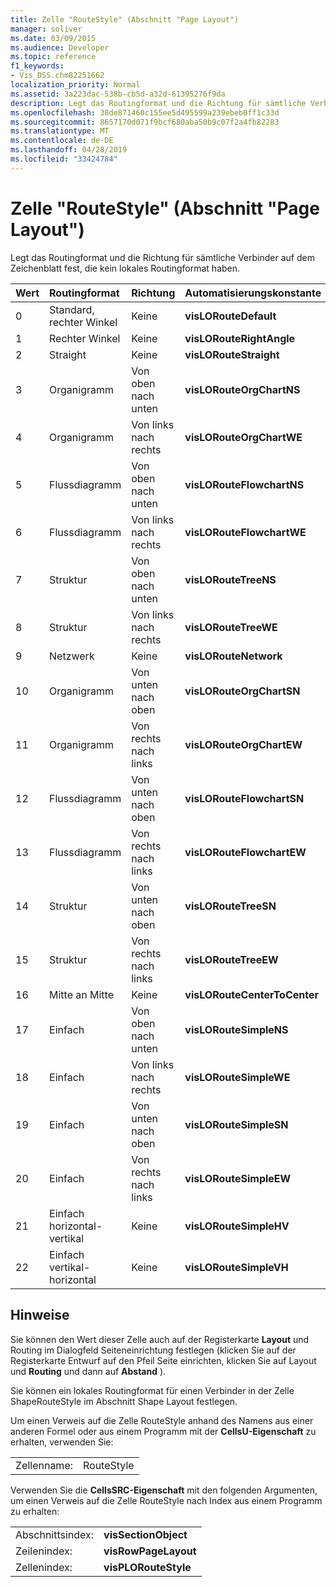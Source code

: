 ```yaml
---
title: Zelle "RouteStyle" (Abschnitt "Page Layout")
manager: soliver
ms.date: 03/09/2015
ms.audience: Developer
ms.topic: reference
f1_keywords:
- Vis_DSS.chm82251662
localization_priority: Normal
ms.assetid: 3a223dac-538b-cb5d-a32d-61395276f9da
description: Legt das Routingformat und die Richtung für sämtliche Verbinder auf dem Zeichenblatt fest, die kein lokales Routingformat haben.
ms.openlocfilehash: 38de871460c155ee5d495599a239ebeb0ff1c33d
ms.sourcegitcommit: 8657170d071f9bcf680aba50b9c07f2a4fb82283
ms.translationtype: MT
ms.contentlocale: de-DE
ms.lasthandoff: 04/28/2019
ms.locfileid: "33424784"
---
```

# <a name="routestyle-cell-page-layout-section"></a>Zelle "RouteStyle" (Abschnitt "Page Layout")

Legt das Routingformat und die Richtung für sämtliche Verbinder auf dem Zeichenblatt fest, die kein lokales Routingformat haben.
  
|**Wert**|**Routingformat**|**Richtung**|**Automatisierungskonstante**|
|:-----|:-----|:-----|:-----|
|0  <br/> |Standard, rechter Winkel  <br/> |Keine  <br/> |**visLORouteDefault** <br/> |
|1  <br/> |Rechter Winkel  <br/> |Keine  <br/> |**visLORouteRightAngle** <br/> |
|2  <br/> |Straight  <br/> |Keine  <br/> |**visLORouteStraight** <br/> |
|3  <br/> |Organigramm  <br/> |Von oben nach unten  <br/> |**visLORouteOrgChartNS** <br/> |
|4   <br/> |Organigramm  <br/> |Von links nach rechts  <br/> |**visLORouteOrgChartWE** <br/> |
|5   <br/> |Flussdiagramm  <br/> |Von oben nach unten  <br/> |**visLORouteFlowchartNS** <br/> |
|6   <br/> |Flussdiagramm  <br/> |Von links nach rechts  <br/> |**visLORouteFlowchartWE** <br/> |
|7   <br/> |Struktur  <br/> |Von oben nach unten  <br/> |**visLORouteTreeNS** <br/> |
|8   <br/> |Struktur  <br/> |Von links nach rechts  <br/> |**visLORouteTreeWE** <br/> |
|9   <br/> |Netzwerk  <br/> |Keine  <br/> |**visLORouteNetwork** <br/> |
|10  <br/> |Organigramm  <br/> |Von unten nach oben  <br/> |**visLORouteOrgChartSN** <br/> |
|11  <br/> |Organigramm  <br/> |Von rechts nach links  <br/> |**visLORouteOrgChartEW** <br/> |
|12   <br/> |Flussdiagramm  <br/> |Von unten nach oben  <br/> |**visLORouteFlowchartSN** <br/> |
|13  <br/> |Flussdiagramm  <br/> |Von rechts nach links  <br/> |**visLORouteFlowchartEW** <br/> |
|14   <br/> |Struktur  <br/> |Von unten nach oben  <br/> |**visLORouteTreeSN** <br/> |
|15   <br/> |Struktur  <br/> |Von rechts nach links  <br/> |**visLORouteTreeEW** <br/> |
|16   <br/> |Mitte an Mitte  <br/> |Keine  <br/> |**visLORouteCenterToCenter** <br/> |
|17   <br/> |Einfach  <br/> |Von oben nach unten  <br/> |**visLORouteSimpleNS** <br/> |
|18   <br/> |Einfach  <br/> |Von links nach rechts  <br/> |**visLORouteSimpleWE** <br/> |
|19  <br/> |Einfach  <br/> |Von unten nach oben  <br/> |**visLORouteSimpleSN** <br/> |
|20  <br/> |Einfach  <br/> |Von rechts nach links  <br/> |**visLORouteSimpleEW** <br/> |
| 21  <br/> |Einfach horizontal-vertikal  <br/> |Keine  <br/> |**visLORouteSimpleHV** <br/> |
|22  <br/> |Einfach vertikal-horizontal  <br/> |Keine  <br/> |**visLORouteSimpleVH** <br/> |
   
## <a name="remarks"></a>Hinweise

Sie können den Wert dieser Zelle auch auf der  Registerkarte **Layout** und  Routing im Dialogfeld  Seiteneinrichtung festlegen (klicken Sie auf der Registerkarte Entwurf auf den Pfeil Seite einrichten, klicken Sie auf Layout und **Routing** und dann auf **Abstand** ). 
  
Sie können ein lokales Routingformat für einen Verbinder in der Zelle ShapeRouteStyle im Abschnitt Shape Layout festlegen. 
  
Um einen Verweis auf die Zelle RouteStyle anhand des Namens aus einer anderen Formel oder aus einem Programm mit der **CellsU-Eigenschaft** zu erhalten, verwenden Sie: 
  
|||
|:-----|:-----|
|Zellenname:  <br/> |RouteStyle  <br/> |
   
Verwenden Sie die **CellsSRC-Eigenschaft** mit den folgenden Argumenten, um einen Verweis auf die Zelle RouteStyle nach Index aus einem Programm zu erhalten: 
  
|||
|:-----|:-----|
|Abschnittsindex:  <br/> |**visSectionObject** <br/> |
|Zeilenindex:  <br/> |**visRowPageLayout** <br/> |
|Zellenindex:  <br/> |**visPLORouteStyle** <br/> |
   

